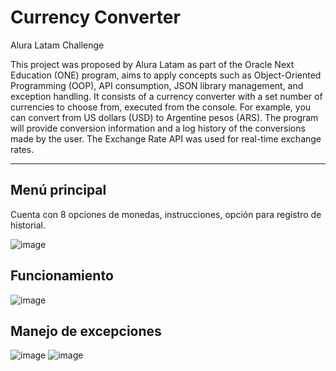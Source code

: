 # Currency Converter

Alura Latam Challenge

This project was proposed by Alura Latam as part of the Oracle Next Education (ONE) program, aims to apply concepts such as Object-Oriented Programming (OOP), API consumption, JSON library management, and exception handling. It consists of a currency converter with a set number of currencies to choose from, executed from the console. For example, you can convert from US dollars (USD) to Argentine pesos (ARS). The program will provide conversion information and a log history of the conversions made by the user. The Exchange Rate API was used for real-time exchange rates.


--- 
## Menú principal 

Cuenta con 8 opciones de monedas, instrucciones, opción para registro de historial.

![image](https://github.com/kacog/ConversorDeMonedas/assets/110929836/85a49b68-b12b-496c-b6b4-e9884c0260b5)

## Funcionamiento

![image](https://github.com/kacog/ConversorDeMonedas/assets/110929836/959a2d03-45ab-4b63-8a3d-d01768e47151)

## Manejo de excepciones
![image](https://github.com/kacog/ConversorDeMonedas/assets/110929836/8d1f3a27-7b5d-4074-9133-cb8d439fd753)
![image](https://github.com/kacog/ConversorDeMonedas/assets/110929836/46114c3e-9bc5-4461-9283-2c4f05c2c7ae)


